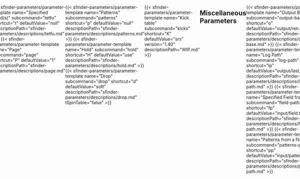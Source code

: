```yaml
---
title: "Solution Finder: Combo"
tags:
- Guide
- Solution Finder
---
```

<meta name="description" content="Documentation for solution finder's combo command">
<style>
header{max-width: 700px; left: 50%; transform: translateX(-50%); padding: 0 2em;}
body{display: flex; justify-content: center;}
.singlePage{width: max-content; max-width: 700px;}
</style>

This command also has an alias of `ren`, likely derived from 連続(renzoku). Description. Description. Description. Description. Description. Description. Description. Description. Description. Description. Description. Description. Description. Description. Description. Description. 

___
## Input Parameters
{{< sfinder-parameters/parameter-template name="Specified Field(s)" subcommand="tetfu" shortcut="t" defaultValue="null" descriptionPath="sfinder-parameters/descriptions/tetfu.md" >}}
{{< sfinder-parameters/parameter-template name="Page" subcommand="page" shortcut="P" defaultValue="1" descriptionPath="sfinder-parameters/descriptions/page.md" >}}

{{< sfinder-parameters/parameter-template name="Patterns" subcommand="patterns" shortcut="p" defaultValue="null" descriptionPath="sfinder-parameters/descriptions/patterns.md" >}}
{{< sfinder-parameters/parameter-template name="Hold" subcommand="hold" shortcut="H" defaultValue="use" descriptionPath="sfinder-parameters/descriptions/hold.md" >}}
{{< sfinder-parameters/parameter-template name="Drop" subcommand="drop" shortcut="d" defaultValue="soft" descriptionPath="sfinder-parameters/descriptions/drop.md" tSpinTable="false" >}}

{{< sfinder-parameters/parameter-template name="Kick table" subcommand="kicks" shortcut="K" defaultValue="srs" version="1.40" descriptionPath="WIP.md" >}}
___
## Miscellaneous Parameters
{{< sfinder-parameters/parameter-template name="Output Base" subcommand="output-base" shortcut="o" defaultValue="output/ren.html" descriptionPath="sfinder-parameters/descriptions/output-base.md" >}}
{{< sfinder-parameters/parameter-template name="Log Path" subcommand="log-path" shortcut="lp" defaultValue="output/last_output.txt" descriptionPath="sfinder-parameters/descriptions/log-path.md" >}}
{{< sfinder-parameters/parameter-template name="Specified Field from a file" subcommand="field-path" shortcut="fp" defaultValue="input/field.txt" descriptionPath="sfinder-parameters/descriptions/field-path.md" >}}
{{< sfinder-parameters/parameter-template name="Patterns from a file" subcommand="patterns-path" shortcut="pp" defaultValue="input/patterns.txt" descriptionPath="sfinder-parameters/descriptions/patterns-path.md" >}}
___
<div class="credits">
	<div class="stat">
		<h4>References</h4>
		<ul>
			<li>
				<a href="https://github.com/knewjade/">Knewjade</a>
				<br>
                <ul><li><a href="https://solution-finder.readthedocs.io/ja/stable/contents/ren/main.html">Combo documentation</a></li></ul>
            </li>
		</ul>
	</div>
</div>